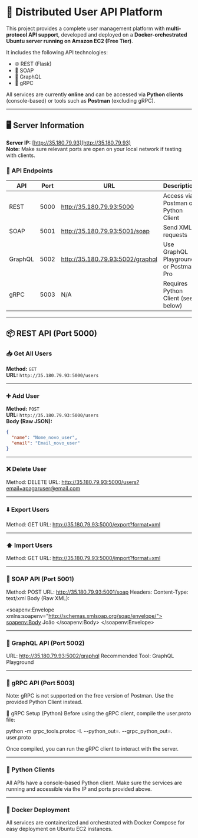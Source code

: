 # 🧩 Distributed User API Platform

This project provides a complete user management platform with **multi-protocol API support**, developed and deployed on a **Docker-orchestrated Ubuntu server running on Amazon EC2 (Free Tier)**.

It includes the following API technologies:

- 🌐 REST (Flask)
- 🧼 SOAP
- 🧬 GraphQL
- 🚀 gRPC

All services are currently **online** and can be accessed via **Python clients** (console-based) or tools such as **Postman** (excluding gRPC).

---

## 🖥️ Server Information

**Server IP:** [http://35.180.79.93](http://35.180.79.93)  
**Note:** Make sure relevant ports are open on your local network if testing with clients.

### 🔌 API Endpoints

| API      | Port  | URL                                  | Description                            |
|----------|-------|--------------------------------------|----------------------------------------|
| REST     | 5000  | http://35.180.79.93:5000             | Access via Postman or Python Client    |
| SOAP     | 5001  | http://35.180.79.93:5001/soap        | Send XML requests                      |
| GraphQL  | 5002  | http://35.180.79.93:5002/graphql     | Use GraphQL Playground or Postman Pro  |
| gRPC     | 5003  | N/A                                  | Requires Python Client (see below)     |

---

## 📦 REST API (Port 5000)

### 📥 Get All Users

**Method:** `GET`  
**URL:** `http://35.180.79.93:5000/users`

---

### ➕ Add User

**Method:** `POST`  
**URL:** `http://35.180.79.93:5000/users`  
**Body (Raw JSON):**
```json
{
  "name": "Nome_novo_user",
  "email": "Email_novo_user"
}
```
---


### ❌ Delete User

Method: DELETE
URL: http://35.180.79.93:5000/users?email=apagaruser@email.com

---

### ⬇️ Export Users

Method: GET
URL: http://35.180.79.93:5000/export?format=xml

---

### ⬆️ Import Users

Method: GET
URL: http://35.180.79.93:5000/import?format=xml

---

### 🧼 SOAP API (Port 5001)

Method: POST
URL: http://35.180.79.93:5001/soap
Headers: Content-Type: text/xml
Body (Raw XML):

<soapenv:Envelope xmlns:soapenv="http://schemas.xmlsoap.org/soap/envelope/">
   <soapenv:Body>
      João
   </soapenv:Body>
</soapenv:Envelope>

---

### 🧬 GraphQL API (Port 5002)

URL: http://35.180.79.93:5002/graphql
Recommended Tool: GraphQL Playground

---

### 🚀 gRPC API (Port 5003)

Note: gRPC is not supported on the free version of Postman. Use the provided Python Client instead.

🔧 gRPC Setup (Python)
Before using the gRPC client, compile the user.proto file:

python -m grpc_tools.protoc -I. --python_out=. --grpc_python_out=. user.proto

Once compiled, you can run the gRPC client to interact with the server.

---

### 🐍 Python Clients
All APIs have a console-based Python client. Make sure the services are running and accessible via the IP and ports provided above.

---

### 🐳 Docker Deployment
All services are containerized and orchestrated with Docker Compose for easy deployment on Ubuntu EC2 instances.
